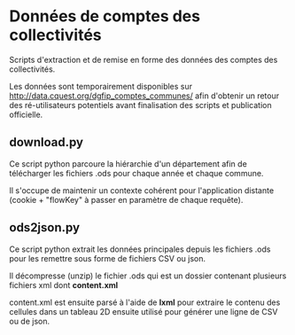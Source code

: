 # Données de comptes des collectivités

Scripts d'extraction et de remise en forme des données des comptes des collectivités.

Les données sont temporairement disponibles sur http://data.cquest.org/dgfip_comptes_communes/ afin d'obtenir un retour des ré-utilisateurs potentiels avant finalisation des scripts et publication officielle.


## download.py

Ce script python parcoure la hiérarchie d'un département afin de télécharger les fichiers .ods pour chaque année et chaque commune.

Il s'occupe de maintenir un contexte cohérent pour l'application distante (cookie + "flowKey" à passer en paramètre de chaque requête).


## ods2json.py

Ce script python extrait les données principales depuis les fichiers .ods pour les remettre sous forme de fichiers CSV ou json.

Il décompresse (unzip) le fichier .ods qui est un dossier contenant plusieurs fichiers xml dont **content.xml**

content.xml est ensuite parsé à l'aide de **lxml** pour extraire le contenu des cellules dans un tableau 2D ensuite utilisé pour générer une ligne de CSV ou de json.
